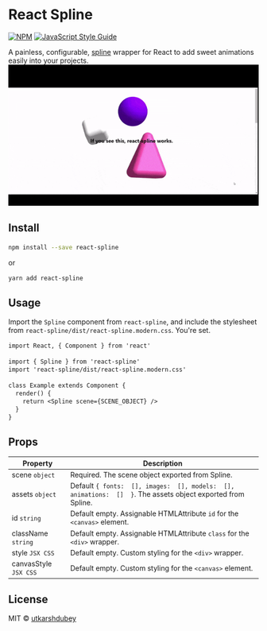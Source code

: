 # React Spline
[![NPM](https://img.shields.io/npm/v/react-spline.svg)](https://www.npmjs.com/package/react-spline) [![JavaScript Style Guide](https://img.shields.io/badge/code_style-standard-brightgreen.svg)](https://standardjs.com)

A painless, configurable, [spline](https://spline.design) wrapper for React to add sweet animations easily into your projects.
![Demo Gif](./demo.gif)

## Install

```bash
npm install --save react-spline
```
or
```bash
yarn add react-spline
```

## Usage
Import the ``Spline`` component from ``react-spline``, and include the stylesheet from ``react-spline/dist/react-spline.modern.css``. You're set.

```tsx
import React, { Component } from 'react'

import { Spline } from 'react-spline'
import 'react-spline/dist/react-spline.modern.css'

class Example extends Component {
  render() {
    return <Spline scene={SCENE_OBJECT} />
  }
}
```
## Props
|Property|Description|
|--|--|
| scene ``object`` | Required. The scene object exported from Spline.|
| assets ``object`` | Default ``{ fonts:  [], images:  [], models:  [], animations:  []  }``. The assets object exported from Spline. |
| id ``string`` | Default empty. Assignable HTMLAttribute ``id`` for the ``<canvas>`` element.|
| className ``string`` | Default empty. Assignable HTMLAttribute ``class`` for the ``<div>`` wrapper. |
| style ``JSX CSS`` | Default empty. Custom styling for the ``<div>`` wrapper. |
| canvasStyle ``JSX CSS`` | Default empty. Custom styling for the ``<canvas>`` element. |


## License

MIT © [utkarshdubey](https://github.com/utkarshdubey)
